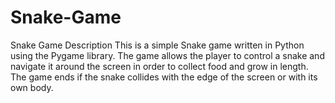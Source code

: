 # Snake-Game
Snake Game Description This is a simple Snake game written in Python using the Pygame library. The game allows the player to control a snake and navigate it around the screen in order to collect food and grow in length. The game ends if the snake collides with the edge of the screen or with its own body.

